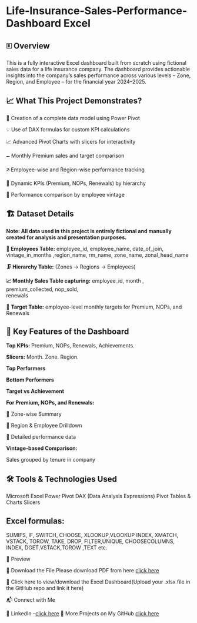 # Life-Insurance-Sales-Performance-Dashboard Excel


## 🗉 Overview

This is a fully interactive Excel dashboard built from scratch using fictional sales data for a life insurance company. The dashboard provides actionable insights into the company’s sales performance across various levels – Zone, Region, and Employee – for the financial year 2024–2025.

## 📈 What This Project Demonstrates?

📌 Creation of a complete data model using Power Pivot

💡 Use of DAX formulas for custom KPI calculations

📈 Advanced Pivot Charts with slicers for interactivity

🗕 Monthly Premium sales and target comparison

🡭 Employee-wise and Region-wise performance tracking

🚦 Dynamic KPIs (Premium, NOPs, Renewals) by hierarchy

🎯 Performance comparison by employee vintage

## 🏗️ Dataset Details

**Note: All data used in this project is entirely fictional and manually created for analysis and presentation purposes.**

**👥 Employees Table:** 
  employee_id,	employee_name,	date_of_join,	vintage_in_months	,region_name,	rm_name,	zone_name,	zonal_head_name

**🗜️ Hierarchy Table:**
  (Zones → Regions → Employees)

**📈 Monthly Sales Table capturing:**
                                    employee_id,
                                    month	,
                                    premium_collected,
                                    nop_sold,	
                                    renewals


🌟 **Target Table:**  employee-level monthly targets for Premium, NOPs, and Renewals

## 📌 Key Features of the Dashboard

**Top KPIs:**
    Premium,
    NOPs,
    Renewals,
    Achievements.
    
**Slicers:**
      Month.
      Zone.
      Region.
      
**Top Performers**

**Bottom Performers**

**Target vs Achievement**

**For Premium, NOPs, and Renewals:**

🔹 Zone-wise Summary

🔹 Region & Employee Drilldown

🔹 Detailed performance data

**Vintage-based Comparison:**

Sales grouped by tenure in company

## 🛠️ Tools & Technologies Used

Microsoft Excel
Power Pivot
DAX (Data Analysis Expressions)
Pivot Tables & Charts
Slicers

## Excel formulas: 
SUMIFS, IF, SWITCH, CHOOSE, XLOOKUP,VLOOKUP INDEX, XMATCH, VSTACK, TOROW, TAKE, DROP, FILTER,UNIQUE, CHOOSECOLUMNS, INDEX, DGET,VSTACK,TOROW ,TEXT etc.

📸 Preview

📁 Download the File
  Please download PDF from here [click here](https://github.com/AnuguAbhilashreddy/Life-Insurance-Sales-Performance-Dashboard-Excel-/blob/main/dashboard%20PDF.pdf)

📂 Click here to view/download the Excel Dashboard(Upload your .xlsx file in the GitHub repo and link it here)

📬 Connect with Me

🔗 LinkedIn –[click here](www.linkedin.com/in/abhilashreddyanugu)
📁 More Projects on My GitHub [click here](https://github.com/AnuguAbhilashreddy?tab=repositories)

